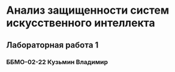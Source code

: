 # Анализ защищенности систем искусственного интеллекта
## Лабораторная работа 1
### ББМО-02-22 Кузьмин Владимир
